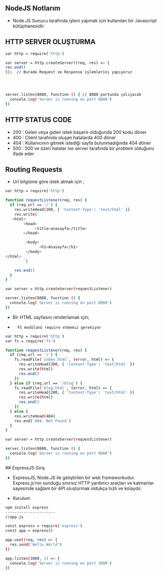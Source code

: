 ## NodeJS Notlarım

- Node.JS Sunucu tarafında işlem yapmak için kullanılan bir Javascript kütüphanesidir.

## HTTP SERVER OLUŞTURMA

```bash
var http = require('http')

var server = http.createServer((req, res) => {
res.end()
});  // Burada Request ve Response işlemlerini yapıyoruz




server.listen(8080, function () { // 8080 portunda çalışacak
  console.log('Server is running on port 8080')
})

```

## HTTP STATUS CODE

- 200 : Gelen veya giden istek başarılı olduğunda 200 kodu döner
- 400 : Client tarafında oluşan hatalarda 400 döner
- 404 : Kullanıcının gitmek istediği sayfa bulunmadığında 404 döner
- 500 : 500 ve üzeri hatalar ise server tarafında bir problem olduğunu ifade eder

## Routing Requests

- Url bilgisine göre istek atmak için ;

```bash
var http = require('http')

function requestListener(req, res) {
  if (req.url == '/') {
    res.writeHead(200, { 'Content-Type': 'text/html' })
    res.write(`
   <html>
        <head>
             <title>anasayfa</title>
        </head>

         <body>
               <h1>Anasayfa</h1>
         </body>
</html>
        `)

    res.end()
  }
}

var server = http.createServer(requestListener)

server.listen(8080, function () {
  console.log('Server is running on port 8080')
})

```

- Bir HTML sayfasını renderlamak için;
-       FS modülünü require etmemiz gerekiyor

```bash
var http = require('http')
var fs = require('fs')

function requestListener(req, res) {
  if (req.url == '/') {
    fs.readFile('index.html', (error, html) => {
      res.writeHead(200, { 'Content-Type': 'text/html' })
      res.write(html)
      res.end()
    })
  } else if (req.url == '/blog') {
    fs.readFile('blog.html', (error, html) => {
      res.writeHead(200, { 'Content-Type': 'text/html' })
      res.write(html)
      res.end()
    })
  } else {
    res.writeHead(404)
    res.end('404: Not Found')
  }
}

var server = http.createServer(requestListener)

server.listen(8080, function () {
  console.log('Server is running on port 8080')
})

```

## ExpressJS Giriş

- ExpressJS, Node.JS ile geliştirilen bir web frameworkudur. Express.js’nin sunduğu sınırsız HTTP yardımcı araçları ve katmanlar sayesinde sağlam bir API oluşturmak oldukça hızlı ve kolaydır.

* Kurulum

```bash
npm install express
----------------------
//app.js

const express = require('express')
const app = express()

app.use((req, res) => {
  res.send('Hello World')
})

app.listen(3000, () => {
  console.log('Server is running on port 3000')
})

```
